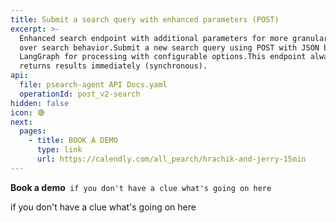 ```yaml
---
title: Submit a search query with enhanced parameters (POST)
excerpt: >-
  Enhanced search endpoint with additional parameters for more granular control
  over search behavior.Submit a new search query using POST with JSON body. Uses
  LangGraph for processing with configurable options.This endpoint always
  returns results immediately (synchronous).
api:
  file: psearch-agent API Docs.yaml
  operationId: post_v2-search
hidden: false
icon: 🟢
next:
  pages:
    - title: BOOK A DEMO
      type: link
      url: https://calendly.com/all_pearch/hrachik-and-jerry-15min
---
```

<Anchor label="**Book a demo**" target="_blank" href="https://calendly.com/all_pearch/hrachik-and-jerry-15min">**Book a demo**</Anchor>` if you don't have a clue what's going on here`

<Cards columns={1}>
  <Card title="Book a demo" href="https://calendly.com/all_pearch/hrachik-and-jerry-15min" icon="https://static.tildacdn.com/tild3834-6436-4431-a633-616336653461/Book_a_Demo_Icon.png" target="_blank">
    if you don't have a clue what's going on here
  </Card>
</Cards>